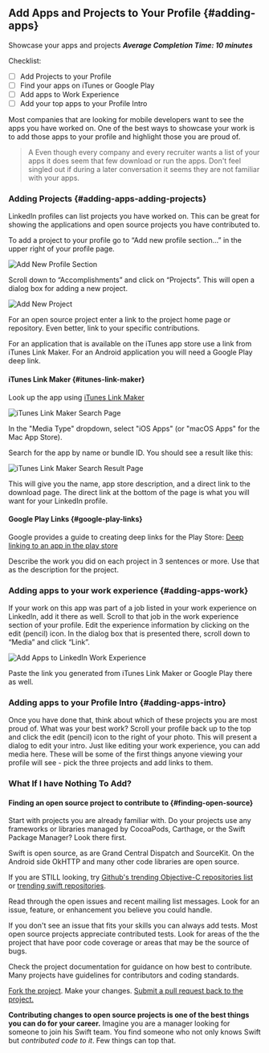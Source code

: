 ## Add Apps and Projects to Your Profile {#adding-apps}
Showcase your apps and projects
***Average Completion Time: 10 minutes***

Checklist:

- [ ] Add Projects to your Profile
- [ ] Find your apps on iTunes or Google Play
- [ ] Add apps to Work Experience
- [ ] Add your top apps to your Profile Intro

[TODO]: # (Add Checklist)

Most companies that are looking for mobile developers want to see the apps you have worked on. One of the best ways to showcase your work is to add those apps to your profile and highlight those you are proud of.

> A Even though every company and every recruiter wants a list of your apps it does seem that few download or run the apps. Don't feel singled out if during a later conversation it seems they are not familiar with your apps. 

### Adding Projects {#adding-apps-adding-projects}

LinkedIn profiles can list projects you have worked on. This can be great for showing the applications and open source projects you have contributed to. 

To add a project to your profile go to “Add new profile section…” in the upper right of your profile page. 

![Add New Profile Section](../../images/addprofilesection.png)

Scroll down to “Accomplishments” and click on “Projects”. This will open a dialog box for adding a new project.

![Add New Project](../../images/addproject.png)

For an open source project enter a link to the project home page or repository. Even better, link to your specific contributions. 

For an application that is available on the iTunes app store use a link from iTunes Link Maker.  For an Android application you will need a Google Play deep link.

#### iTunes Link Maker {#itunes-link-maker}

Look up the app using 
[iTunes Link Maker](https://linkmaker.itunes.apple.com/en-us) 

![iTunes Link Maker Search Page](../../images/linkmakerselectmediatype.png)
 
In the "Media Type" dropdown, select "iOS Apps" (or "macOS Apps" for the Mac App Store).
 
Search for the app by name or bundle ID. You should see a result like this:
 
 ![iTunes Link Maker Search Result Page](../../images/linkmakerresult.png)
 
This will give you the name, app store description, and a direct link to the download page. The direct link at the bottom of the page is what you will want for your LinkedIn profile. 

#### Google Play Links {#google-play-links}
Google provides a guide to creating deep links for the Play Store:
[Deep linking to an app in the play store](https://developer.android.com/distribute/marketing-tools/linking-to-google-play.html#OpeningDetails)

Describe the work you did on each project in 3 sentences or more. Use that as the description for the project.

### Adding apps to your work experience {#adding-apps-work}

If your work on this app was part of a job listed in your work experience on LinkedIn, add it there as well. Scroll to that job in the work experience section of your profile. Edit the experience information by clicking on the edit (pencil) icon. In the dialog box that is presented there, scroll down to “Media” and click “Link”. 

![Add Apps to LinkedIn Work Experience](../../images/editexperience.png)

Paste the link you generated from iTunes Link Maker or Google Play there as well.

### Adding apps to your Profile Intro {#adding-apps-intro}

Once you have done that, think about which of these projects you are most proud of. What was your best work? Scroll your profile back up to the top and click the edit (pencil) icon to the right of your photo. This will present a dialog to edit your intro. Just like editing your work experience, you can add media here. These will be some of the first things anyone viewing your profile will see - pick the three projects and add links to them.

### What If I have Nothing To Add?

#### Finding an open source project to contribute to {#finding-open-source}

Start with projects you are already familiar with.
Do your projects use any frameworks or libraries managed by CocoaPods, Carthage, or the Swift Package Manager? Look there first.

Swift is open source, as are Grand Central Dispatch and SourceKit. On the Android side OkHTTP and many other code libraries are open source. 

If you are STILL looking, try [Github's trending Objective-C repositories list](https://github.com/trending/objective-c?since=monthly) or [trending swift repositories](https://github.com/trending/swift?since=monthly).

Read through the open issues and recent mailing list messages. Look for an issue, feature, or enhancement you believe you could handle. 

If you don't see an issue that fits your skills you can always add tests. Most open source projects appreciate contributed tests. Look for areas of the the project that have poor code coverage or areas that may be the source of bugs. 

Check the project documentation for guidance on how best to contribute. Many projects have guidelines for contributors and coding standards. 

[Fork the project](https://help.github.com/articles/fork-a-repo/). Make your changes. [Submit a pull request back to the project.](https://help.github.com/articles/about-pull-requests/)

**Contributing changes to open source projects is one of the best things you can do for your career.**  Imagine you are a manager looking for someone to join his Swift team. You find someone who not only knows Swift but *contributed code to it*.  Few things can top that.
